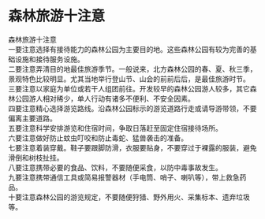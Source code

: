 # 森林旅游十注意  
  
森林旅游十注意  
一要注意选择有接待能力的森林公园为主要目的地。这些森林公园有较为完善的基础设施和接待服务设施。  
二要注意弄清目的地最佳旅游季节。一般说来，北方森林公园的春、夏、秋三季，景观特色比较明显。尤其当地举行登山节、山会的前前后后，是最佳旅游时节。  
三要注意以家庭为单位或若干人组团前往。开发较早的森林公园游人较多，其它森林公园游人相对稀少，单人行动有诸多不便利、不安全因素。  
四要注意精心选择游览路线。沿森林公园标示的游览道路行走或请导游带领，不要偏离主要道路。  
五要注意科学安排游览和住宿时间，争取日落赶至固定住宿接待场所。  
六要注意做好防止蚊虫叮咬和防止毒蛇、猛兽袭击的准备。  
七要注意着装穿戴。鞋子要跟脚防滑，衣服要贴身，不要穿过于裸露的服装，避免滑倒和树枝扯挂。  
八要注意携带必要的食品、饮料，不要随便采食，以防中毒事故发生。  
九要注意携带通信工具或简易报警器材（手电筒、哨子、喇叭等），带上救急药品。  
十要注意森林公园的游览规定，不要随便狩猎、野外用火、采集标本、遗弃垃圾等。  
